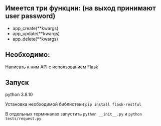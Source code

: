 ## Имеется три функции: (на выход принимают user password) 
* app_create(**kwargs)
* app_update(**kwargs)
* app_delete(**kwargs)
 
## Необходимо:
Написать  к ним API с исползованием Flask

## Запуск
python 3.8.10

Установка необходимой библиотеки ```pip install flask-restful```

В отдельных терминалах запустить ```python __init__.py``` и ```python tests/request.py```



